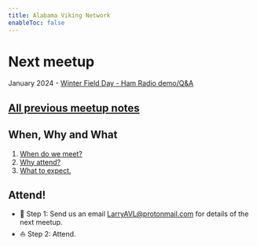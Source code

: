 ```yaml
---
title: Alabama Viking Network
enableToc: false
---
```


# Next meetup
January 2024 - [Winter Field Day - Ham Radio demo/Q&A](meetups/wfd_2024.md)

## [All previous meetup notes](calendar.md)

## When, Why and What

1. [When do we meet?](calendar)
2. [Why attend?](why)
3. [What to expect.](meetings)

## Attend!
- 🎯 Step 1: Send us an email LarryAVL@protonmail.com for details of the next meetup.
- ⛵ Step 2: Attend.
